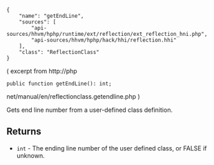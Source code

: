 ``` yamlmeta
{
    "name": "getEndLine",
    "sources": [
        "api-sources/hhvm/hphp/runtime/ext/reflection/ext_reflection_hni.php",
        "api-sources/hhvm/hphp/hack/hhi/reflection.hhi"
    ],
    "class": "ReflectionClass"
}
```




( excerpt from http://php




``` Hack
public function getEndLine(): int;
```




net/manual/en/reflectionclass.getendline.php )




Gets end line number from a user-defined class definition.




## Returns




+ ` int ` - The ending line number of the user defined class, or
  FALSE if unknown.
<!-- HHAPIDOC -->

